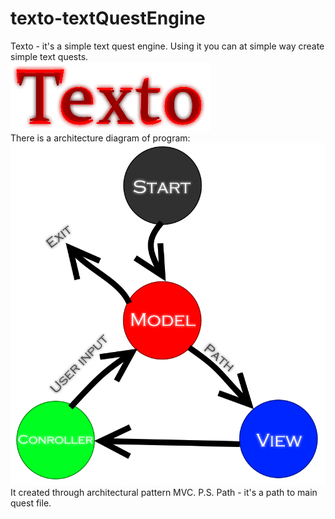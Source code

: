 # texto-textQuestEngine
Texto - it's a simple text quest engine. Using it you can at simple way create simple text quests.  
![Texto logo](texto-logo.png)  
There is a architecture diagram of program:  
![Architecture of program](architecture.png)  
It created through architectural pattern MVC.
P.S. Path - it's a path to main quest file.
